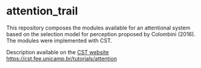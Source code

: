 # attention_trail
This repository composes the modules available for an attentional system  based on the selection model for perception proposed by Colombini (2016).  The modules were implemented with CST.

Description available on the [CST website](https://cst.fee.unicamp.br/tutorials/attention) https://cst.fee.unicamp.br/tutorials/attention
